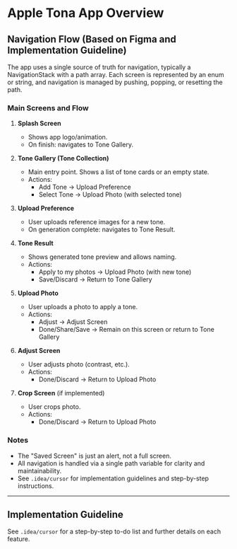 # Apple Tona App Overview

## Navigation Flow (Based on Figma and Implementation Guideline)

The app uses a single source of truth for navigation, typically a NavigationStack with a path array. Each screen is represented by an enum or string, and navigation is managed by pushing, popping, or resetting the path.

### Main Screens and Flow

1. **Splash Screen**
   - Shows app logo/animation.
   - On finish: navigates to Tone Gallery.

2. **Tone Gallery (Tone Collection)**
   - Main entry point. Shows a list of tone cards or an empty state.
   - Actions:
     - Add Tone → Upload Preference
     - Select Tone → Upload Photo (with selected tone)

3. **Upload Preference**
   - User uploads reference images for a new tone.
   - On generation complete: navigates to Tone Result.

4. **Tone Result**
   - Shows generated tone preview and allows naming.
   - Actions:
     - Apply to my photos → Upload Photo (with new tone)
     - Save/Discard → Return to Tone Gallery

5. **Upload Photo**
   - User uploads a photo to apply a tone.
   - Actions:
     - Adjust → Adjust Screen
     - Done/Share/Save → Remain on this screen or return to Tone Gallery

6. **Adjust Screen**
   - User adjusts photo (contrast, etc.).
   - Actions:
     - Done/Discard → Return to Upload Photo

7. **Crop Screen** (if implemented)
   - User crops photo.
   - Actions:
     - Done/Discard → Return to Upload Photo

### Notes
- The "Saved Screen" is just an alert, not a full screen.
- All navigation is handled via a single path variable for clarity and maintainability.
- See `.idea/cursor` for implementation guidelines and step-by-step instructions.

---

## Implementation Guideline

See `.idea/cursor` for a step-by-step to-do list and further details on each feature.
